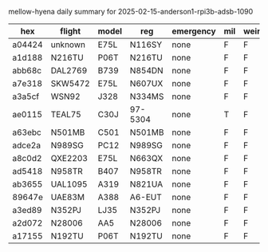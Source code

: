 mellow-hyena daily summary for 2025-02-15-anderson1-rpi3b-adsb-1090

|hex|flight|model|reg|emergency|mil|weirdo|
|--|--|--|--|--|--|--|
|a04424|unknown|E75L|N116SY|none|F|F|
|a1d188|N216TU|P06T|N216TU|none|F|F|
|abb68c|DAL2769|B739|N854DN|none|F|F|
|a7e318|SKW5472|E75L|N607UX|none|F|F|
|a3a5cf|WSN92|J328|N334MS|none|F|F|
|ae0115|TEAL75|C30J|97-5304|none|T|F|
|a63ebc|N501MB|C501|N501MB|none|F|F|
|adce2a|N989SG|PC12|N989SG|none|F|F|
|a8c0d2|QXE2203|E75L|N663QX|none|F|F|
|ad5418|N958TR|B407|N958TR|none|F|F|
|ab3655|UAL1095|A319|N821UA|none|F|F|
|89647e|UAE83M|A388|A6-EUT|none|F|F|
|a3ed89|N352PJ|LJ35|N352PJ|none|F|F|
|a2d072|N28006|AA5|N28006|none|F|F|
|a17155|N192TU|P06T|N192TU|none|F|F|

